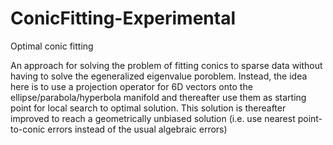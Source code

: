 # ConicFitting-Experimental
Optimal conic fitting

An approach for solving the problem of fitting conics to sparse data without having to solve the egeneralized eigenvalue poroblem. Instead, the idea here is to use a projection operator for 6D vectors onto the ellipse/parabola/hyperbola manifold and thereafter use them as starting point for local search to optimal solution. This solution is thereafter improved to reach a geometrically unbiased solution (i.e. use nearest point-to-conic errors instead of the usual algebraic errors) 
